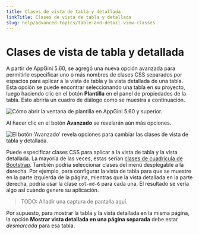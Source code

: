 ```yaml
---
title: Clases de vista de tabla y detallada
linkTitle: Clases de vista de tabla y detallada
slug: help/advanced-topics/table-and-detail-view-classes
---
```


# Clases de vista de tabla y detallada

A partir de AppGini 5.60, se agregó una nueva opción avanzada para permitirle
especificar uno o más nombres de clases CSS separados por espacios para aplicar a la
vista de tabla y la vista detallada de una tabla. Esta opción se puede encontrar
seleccionando una tabla en su proyecto, luego haciendo clic en el botón **Plantilla**
en el panel de propiedades de la tabla. Esto abriría un cuadro de diálogo como se muestra a continuación.

![Cómo abrir la ventana de plantilla en AppGini 5.60 y superior.](https://cdn.bigprof.com/images/table-view-template-dialog.png "Cómo abrir la ventana de plantilla en AppGini 5.60 y superior.")

Al hacer clic en el botón **Avanzado** se revelarán aún más opciones.

![](https://cdn.bigprof.com/images/table-view-template-dialog-advanced.png "El botón 'Avanzado' revela opciones para cambiar las clases de vista de tabla y detallada.")

Puede especificar clases CSS para aplicar a la vista de tabla y la vista
detallada. La mayoría de las veces, estas serían [clases de cuadrícula de Bootstrap](https://getbootstrap.com/css/#grid). También podría seleccionar
clases del menú desplegable a la derecha. Por ejemplo, para configurar la vista de tabla
para que se muestre en la parte izquierda de la página, mientras que la vista detallada en
la parte derecha, podría usar la clase `col-md-6` para cada una. El resultado
se vería algo así cuando genere su aplicación.

> TODO: Añadir una captura de pantalla aquí.

Por supuesto, para mostrar la tabla y la vista detallada en la misma página, la
opción **Mostrar vista detallada en una página separada** debe estar *desmarcada*
para esa tabla.
